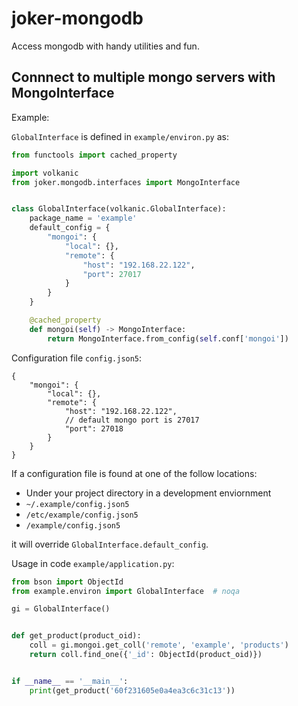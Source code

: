 joker-mongodb
=============

Access mongodb with handy utilities and fun.

## Connnect to multiple mongo servers with MongoInterface

Example:

`GlobalInterface` is defined in `example/environ.py` as:

```python
from functools import cached_property

import volkanic
from joker.mongodb.interfaces import MongoInterface


class GlobalInterface(volkanic.GlobalInterface):
    package_name = 'example'
    default_config = {
        "mongoi": {
            "local": {},
            "remote": {
                "host": "192.168.22.122",
                "port": 27017
            }
        }
    }

    @cached_property
    def mongoi(self) -> MongoInterface:
        return MongoInterface.from_config(self.conf['mongoi'])

```

Configuration file `config.json5`:

```json5
{
    "mongoi": {
        "local": {},
        "remote": {
            "host": "192.168.22.122",
            // default mongo port is 27017
            "port": 27018
        }
    }
}
```

If a configuration file is found at one of the follow locations:

- Under your project directory in a development enviornment
- `~/.example/config.json5`
- `/etc/example/config.json5`
- `/example/config.json5`

it will override `GlobalInterface.default_config`.

Usage in code `example/application.py`:

```python
from bson import ObjectId
from example.environ import GlobalInterface  # noqa

gi = GlobalInterface()


def get_product(product_oid):
    coll = gi.mongoi.get_coll('remote', 'example', 'products')
    return coll.find_one({'_id': ObjectId(product_oid)})


if __name__ == '__main__':
    print(get_product('60f231605e0a4ea3c6c31c13'))
```
